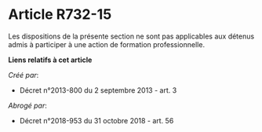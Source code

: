 # Article R732-15

Les dispositions de la présente section ne sont pas applicables aux détenus admis à participer à une action de formation
professionnelle.

**Liens relatifs à cet article**

_Créé par_:

  - Décret n°2013-800 du 2 septembre 2013 - art. 3

_Abrogé par_:

  - Décret n°2018-953 du 31 octobre 2018 - art. 56
